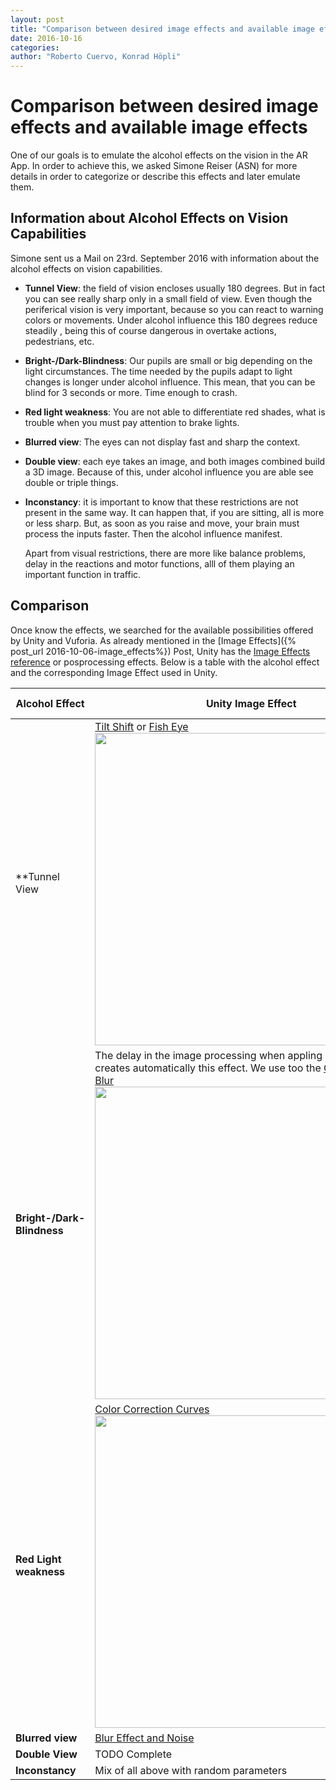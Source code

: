 ```yaml
---
layout: post
title: "Comparison between desired image effects and available image effects"
date: 2016-10-16
categories:
author: "Roberto Cuervo, Konrad Höpli"
---
```

# Comparison between desired image effects and available image effects

One of our goals is to emulate the alcohol effects on the vision in the AR App. In order to achieve this, we asked Simone Reiser (ASN) for more details in order to categorize or describe this effects and later emulate them. 

## Information about Alcohol Effects on Vision Capabilities

Simone sent us a Mail on 23rd. September 2016 with information about the alcohol effects on vision capabilities. 

- **Tunnel View**: the field of vision encloses usually 180 degrees. But in fact you can see really sharp only in a small field of view. Even though the periferical vision is very important, because so you can react to warning colors or movements. Under alcohol influence this 180 degrees reduce steadily , being this of course dangerous in overtake actions, pedestrians, etc.


* **Bright-/Dark-Blindness**: Our pupils are small or big depending on the light circumstances. The time needed by the pupils adapt to light changes is longer under alcohol influence.  This mean, that you can be blind for 3 seconds or more. Time enough to crash.

* **Red light weakness**: You are not able to differentiate red shades, what is trouble when you must pay attention to brake lights.

* **Blurred view**: The eyes can not display fast and sharp the context. 

* **Double view**: each eye takes an image, and both images combined build a 3D image. Because of this, under alcohol influence you are able see double or triple things. 

* **Inconstancy**: it is important to know that these restrictions are not present in the same way. It can happen that, if you  are sitting, all is more or less sharp. But, as soon as you raise and move, your brain must process the inputs faster. Then the alcohol influence manifest. 

  Apart from visual restrictions, there are more like balance problems, delay in the reactions and motor functions, alll of them playing an important function in traffic.



##  Comparison

Once know the effects, we searched for the available possibilities offered by Unity and Vuforia. As already mentioned in the [Image Effects]({% post_url 2016-10-06-image_effects%}) Post, Unity has the [Image Effects reference](https://docs.unity3d.com/Manual/comp-ImageEffects.html)  or posprocessing effects. Below is a table with the alcohol effect and the corresponding Image Effect used in Unity.

| Alcohol Effect             | Unity Image Effect                       | AR App Example |
| -------------------------- | ---------------------------------------- | -------------- |
| **Tunnel View              | [Tilt Shift](https://docs.unity3d.com/Manual/script-TiltShiftHdr.html) or [Fish Eye](https://docs.unity3d.com/Manual/script-Fisheye.html) <img src="https://docs.unity3d.com/uploads/ImageEffects/TiltShiftIris.png" style="width: 500px;"/> |                |
| **Bright-/Dark-Blindness** | The delay in the image processing when appling any image effect creates automatically this effect. We use too the [Camera Motion Blur](https://docs.unity3d.com/Manual/script-CameraMotionBlur.html) <img src="https://docs.unity3d.com/uploads/Main/MbReconstructionBlurExample.png" style="width:500px;"/> |                |
| **Red Light weakness**     | [Color Correction Curves](https://docs.unity3d.com/Manual/script-ColorCorrectionCurves.html)  <img src="https://docs.unity3d.com/uploads/Main/saturationAndBlueCurve.png" style="width:500px;"/> |                |
| **Blurred view**           | [Blur Effect and Noise](https://docs.unity3d.com/Manual/script-BlurOptimized.html) |                |
| **Double View**            | TODO Complete                            |                |
| **Inconstancy**            | Mix of all above with random parameters  |                |

